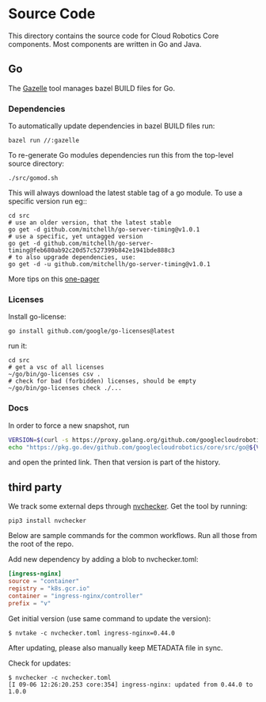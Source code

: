 # Source Code

This directory contains the source code for Cloud Robotics Core components. Most
components are written in Go and Java.

## Go

The [Gazelle](https://github.com/bazelbuild/bazel-gazelle) tool manages bazel
BUILD files for Go.

### Dependencies

To automatically update dependencies in bazel BUILD files run:

```
bazel run //:gazelle
```

To re-generate Go modules dependencies run this from the top-level source
directory:

```
./src/gomod.sh
```

This will always download the latest stable tag of a go module. To use a
specific version run eg::

```
cd src
# use an older version, that the latest stable
go get -d github.com/mitchellh/go-server-timing@v1.0.1
# use a specific, yet untagged version
go get -d github.com/mitchellh/go-server-timing@feb680ab92c20d57c527399b842e1941bde888c3
# to also upgrade dependencies, use:
go get -d -u github.com/mitchellh/go-server-timing@v1.0.1
```

More tips on this [one-pager](https://encore.dev/guide/go.mod)

### Licenses

Install go-license:

```
go install github.com/google/go-licenses@latest
```

run it:

```
cd src
# get a vsc of all licenses
~/go/bin/go-licenses csv .
# check for bad (forbidden) licenses, should be empty
~/go/bin/go-licenses check ./...
```

### Docs

In order to force a new snapshot, run
```bash
VERSION=$(curl -s https://proxy.golang.org/github.com/googlecloudrobotics/core/@latest | jq -r ".Version")
echo "https://pkg.go.dev/github.com/googlecloudrobotics/core/src/go@${VERSION}"
```
and open the printed link. Then that version is part of the history.

## third party

We track some external deps through [nvchecker](https://github.com/lilydjwg/nvchecker).
Get the tool by running:
```shell
pip3 install nvchecker
```

Below are sample commands for the common workflows. Run all those from the root
of the repo.

Add new dependency by adding a blob to nvchecker.toml:
```toml
[ingress-nginx]
source = "container"
registry = "k8s.gcr.io"
container = "ingress-nginx/controller"
prefix = "v"
```
Get initial version (use same command to update the version):
```shell
$ nvtake -c nvchecker.toml ingress-nginx=0.44.0
```

After updating, please also manually keep METADATA file in sync.

Check for updates:
```shell
$ nvchecker -c nvchecker.toml
[I 09-06 12:26:20.253 core:354] ingress-nginx: updated from 0.44.0 to 1.0.0
```

